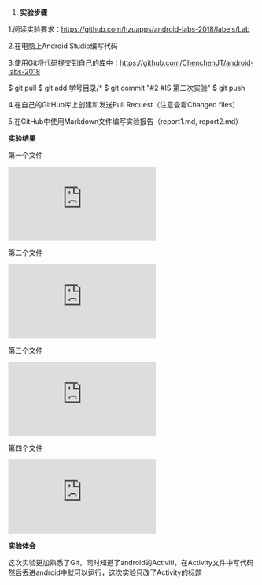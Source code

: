 1. **实验步骤**

1.阅读实验要求：https://github.com/hzuapps/android-labs-2018/labels/Lab

2.在电脑上Android Studio编写代码

3.使用Git将代码提交到自己的库中：https://github.com/ChenchenJT/android-labs-2018

$ git pull $ git add 学号目录/* $ git commit "#2 #IS 第二次实验" $ git push

4.在自己的GitHub库上创建和发送Pull Request（注意查看Changed files）

5.在GitHub中使用Markdown文件编写实验报告（report1.md, report2.md）

**实验结果**

第一个文件

 ![](https://github.com/zglx/android-labs-2018/blob/master/soft1614080902231/app/src/main/java/edu/hzuapps/androidlabs/Soft1614080902231/Soft1614080902231Activity.java)
 
 第二个文件
 
![](https://github.com/zglx/android-labs-2018/blob/master/soft1614080902231/app/src/main/AndroidManifest.xml)

第三个文件

![](https://github.com/zglx/android-labs-2018/blob/master/soft1614080902231/app/src/main/res/layout/activity_soft1614080902231.xml)

第四个文件

![](https://github.com/zglx/android-labs-2018/blob/master/soft1614080902231/app/src/main/res/values/strings.xml)

**实验体会**

这次实验更加熟悉了Git，同时知道了android的Activiti，在Activity文件中写代码然后丢进android中就可以运行，这次实验只改了Activity的标题
